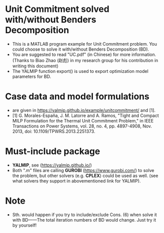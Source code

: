 # Unit Commitment solved with/without Benders Decomposition
- This is a MATLAB program example for Unit Commitment problem. You could choose to solve it with/without Benders Decomposition (BD). 
- You are suggested to read "UC.pdf" (in Chinese) for more information. (Thanks to Biao Zhao (赵彪) in my research group for his contribution in writing this document)
- The YALMIP function export() is used to export optimization model parameters for BD. 
# Case data and model formulations
- are given in  https://yalmip.github.io/example/unitcommitment/ and [1].
- [1] G. Morales-España, J. M. Latorre and A. Ramos, "Tight and Compact MILP Formulation for the Thermal Unit Commitment Problem," in IEEE Transactions on Power Systems, vol. 28, no. 4, pp. 4897-4908, Nov. 2013, doi: 10.1109/TPWRS.2013.2251373.
# Must-include package
 - **YALMIP**, see (https://yalmip.github.io/)
 - Both ".m" files are calling **GUROBI** (https://www.gurobi.com/) to solve the problem, but other solvers (e.g. **CPLEX**) could be used as well. (see what solvers they support in abovementioned link for YALMIP).
 # Note
 - Sth. would happen if you try to include/exclude Cons. (6) when solve it with BD——The total iteration numbers of BD would change. Just try it by yourself! 

